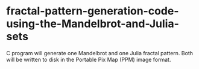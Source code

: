 # fractal-pattern-generation-code-using-the-Mandelbrot-and-Julia-sets
 C program will generate one Mandelbrot and one Julia fractal pattern. Both will be  written to disk in the Portable Pix Map (PPM) image format.
